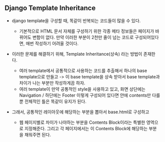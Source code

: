## Django Template Inheritance
- django template을 구성할 때, 똑같이 반복되는 코드들이 많을 수 있다.
  - 기본적으로 HTML 문서 자체를 구성하기 위한 각종 메타 정보들은 페이지가 바뀌어도 변함이 없다. 만약 이러한 부분이 2천만 줄이 넘는 코드로 구성되어있다면, 매번 작성하기 어려울 것이다.

- 이러한 문제를 해결하기 위해, Template Inheritance(상속) 라는 방법이 존재한다.
  - 여러 template에서 공통적으로 사용하는 코드를 추출해서 하나의 base template으로 만들고 -> 이 base template을 상속 받아서 base template과 차이가 나는 부분만 작성하게끔 하자.
  - 여러 template이 만약 공통적인 style을 사용하고 있고, 화면 상단에는 Navigation / 하단에는 Footer 이렇게 구성되어 있다면 안에 contents만 다를 뿐 전체적인 틀은 똑같이 유지가 된다.

- 그래서, 공통적인 레이아웃에 해당하는 부분을 뽑아서 base.html로 구성하고 
  - 웹 페이지별로 차이가 나야하는 부분을 Contents Block이라는 특별한 영역으로 지정해준다. 그리고 각 페이지에서는 이 Contents Block에 해당하는 부분을 채워주면 된다.
